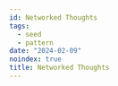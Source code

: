 ```yaml
---
id: Networked Thoughts
tags:
  - seed
  - pattern
date: "2024-02-09"
noindex: true
title: Networked Thoughts
---
```


